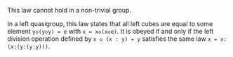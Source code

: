 This law cannot hold in a non-trivial group.

In a left quasigroup, this law states that all left cubes are equal to some element `y◇(y◇y) = e` with `x = x◇(x◇e)`.  It is obeyed if and only if the left division operation defined by `x ◇ (x : y) = y` satisfies the same law `x = x:(x:(y:(y:y)))`.
